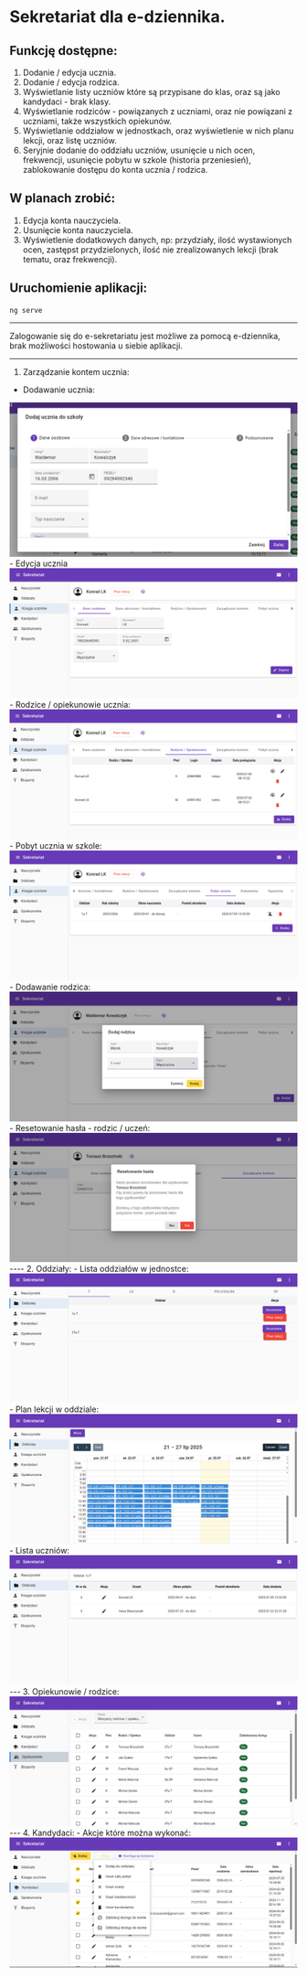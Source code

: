 # Sekretariat dla e-dziennika.

## Funkcję dostępne:
1. Dodanie / edycja ucznia.
2. Dodanie / edycja rodzica.
3. Wyświetlanie listy uczniów które są przypisane do klas, oraz są jako kandydaci - brak klasy.
4. Wyświetlanie rodziców - powiązanych z uczniami, oraz nie powiązani z uczniami, także wszystkich opiekunów.
5. Wyświetlanie oddziałow w jednostkach, oraz wyświetlenie w nich planu lekcji, oraz listę uczniów.
6. Seryjnie dodanie do oddziału uczniów, usunięcie u nich ocen, frekwencji, usunięcie pobytu w szkole (historia przeniesień), zablokowanie dostępu do konta ucznia / rodzica.

## W planach zrobić:
1. Edycja konta nauczyciela.
2. Usunięcie konta nauczyciela.
3. Wyświetlenie dodatkowych danych, np: przydziały, ilość wystawionych ocen, zastępst przydzielonych, ilość nie zrealizowanych lekcji (brak tematu, oraz frekwencji).


## Uruchomienie aplikacji:
```
ng serve
```

----
Zalogowanie się do e-sekretariatu jest możliwe za pomocą e-dziennika, brak możliwości hostowania u siebie aplikacji.

----

1. Zarządzanie kontem ucznia:
- Dodawanie ucznia:
<img src="public/photo/dodaj-ucznia.png">
- Edycja ucznia 
<img src="public/photo/edycja-ucznia-1.png">
- Rodzice / opiekunowie ucznia:
<img src="public/photo/rodzice-ucznia.png">
- Pobyt ucznia w szkole:
<img src="public/photo/pobyt-ucznia.png">
- Dodawanie rodzica:
<img src="public/photo/dodaj-rodzica.png">
- Resetowanie hasła - rodzic / uczeń:
<img src="public/photo/reset-hasla-rodzic.png">
----
2. Oddziały:
- Lista oddziałów w jednostce:
<img src="public/photo/oddzialy.png">
- Plan lekcji w oddziale:
<img src="public/photo/plan-lekcji-oddzialu.png">
- Lista uczniów:
<img src="public/photo/uczniowie-w-oddziale.png">
---
3. Opiekunowie / rodzice:
<img src="public/photo/opiekunowie-rodzice.png">
---
4. Kandydaci:
- Akcje które można wykonać:
<img src="public/photo/kandydaci-akcje.png">
